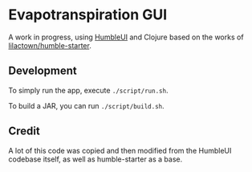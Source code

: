 # Evapotranspiration GUI

A work in progress, using [HumbleUI](https://github.com/HumbleUI/HumbleUI) and Clojure 
based on the works of [lilactown/humble-starter](https://github.com/lilactown/humble-starter).

## Development

To simply run the app, execute `./script/run.sh`.

To build a JAR, you can run `./script/build.sh`.

## Credit

A lot of this code was copied and then modified from the HumbleUI codebase
itself, as well as humble-starter as a base.
